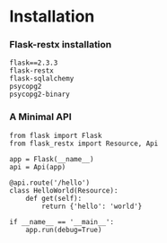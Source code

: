 Installation
===
### Flask-restx installation
    
    flask==2.3.3
    flask-restx
    flask-sqlalchemy
    psycopg2
    psycopg2-binary

### A Minimal API

    from flask import Flask
    from flask_restx import Resource, Api

    app = Flask(__name__)
    api = Api(app)

    @api.route('/hello')
    class HelloWorld(Resource):
        def get(self):
            return {'hello': 'world'}

    if __name__ == '__main__':
        app.run(debug=True)

